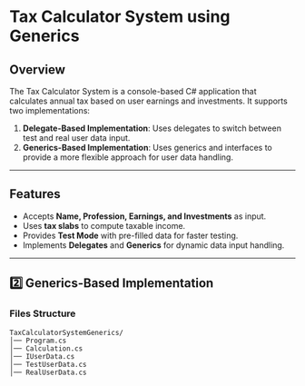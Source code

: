 # Tax Calculator System using Generics

## Overview
The Tax Calculator System is a console-based C# application that calculates annual tax based on user earnings and investments. It supports two implementations:
1. **Delegate-Based Implementation**: Uses delegates to switch between test and real user data input.
2. **Generics-Based Implementation**: Uses generics and interfaces to provide a more flexible approach for user data handling.

---

## Features
- Accepts **Name, Profession, Earnings, and Investments** as input.
- Uses **tax slabs** to compute taxable income.
- Provides **Test Mode** with pre-filled data for faster testing.
- Implements **Delegates** and **Generics** for dynamic data input handling.

---

## 2️⃣ Generics-Based Implementation
### Files Structure
```
TaxCalculatorSystemGenerics/
│── Program.cs
│── Calculation.cs
│── IUserData.cs
│── TestUserData.cs
│── RealUserData.cs
```
